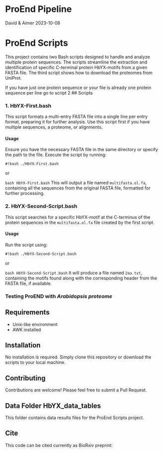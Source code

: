 ProEnd Pipeline
================
David & Aimer
2023-10-08

# ProEnd Scripts

This project contains two Bash scripts designed to handle and analyze
multiple protein sequences. The scripts streamline the extraction and
identification of specific C-terminal protein HbYX-motifs from a given
FASTA file. The third script shows how to download the proteomes from
UniProt.

If you have just one protein sequence or your file is already one
protein sequence per line go to script 2 \## Scripts

### 1. HbYX-First.bash

This script formats a multi-entry FASTA file into a single line per
entry format, preparing it for further analysis. Use this script first
if you have multiple sequences, a proteome, or alignments.

#### Usage

Ensure you have the necessary FASTA file in the same directory or
specify the path to the file. Execute the script by running:

`#!bash ./HbYX-First.bash`

or

`bash HbYX-First.bash` This will output a file named `multifasta.ol.fa`,
containing all the sequences from the original FASTA file, formatted for
further processing.

### 2. HbYX-Second-Script.bash

This script searches for a specific HbYX-motif at the C-terminus of the
protein sequences in the `multifasta.ol.fa` file created by the first
script.

#### Usage

Run the script using:

`#!bash ./HbYX-Second-Script.bash`

or

`bash HbYX-Second-Script.bash` It will produce a file named `2aa.txt`,
containing the motifs found along with the corresponding header from the
FASTA file, if available.

### Testing ProEND with *Arabidopsis proteome*

## Requirements

- Unix-like environment
- AWK installed

## Installation

No installation is required. Simply clone this repository or download
the scripts to your local machine.

## Contributing

Contributions are welcome! Please feel free to submit a Pull Request.

## Data Folder HbYX_data_tables

This folder contains data results files for the ProEnd Scripts project.

## Cite

This code can be cited currently as BioRxiv preprint:
